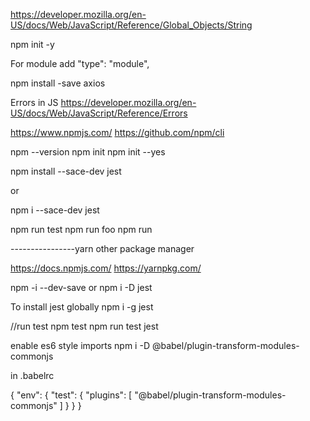 https://developer.mozilla.org/en-US/docs/Web/JavaScript/Reference/Global_Objects/String

npm init -y

For module add 
"type": "module",

npm install -save axios

Errors in JS
https://developer.mozilla.org/en-US/docs/Web/JavaScript/Reference/Errors

https://www.npmjs.com/
https://github.com/npm/cli

npm --version
npm init
npm init --yes

npm install --sace-dev jest

or

npm i --sace-dev jest

npm run test
npm run foo
npm run

----------------yarn other package manager

https://docs.npmjs.com/
https://yarnpkg.com/

npm -i --dev-save
or npm i -D jest

To install jest globally
npm i -g jest

//run test
npm test
npm run test
jest

enable es6 style imports
npm i -D @babel/plugin-transform-modules-commonjs

in .babelrc

{
    "env": {
        "test": {
            "plugins": [
                "@babel/plugin-transform-modules-commonjs"
            ]
        }
    }
}